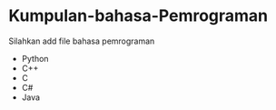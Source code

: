 # Kumpulan-bahasa-Pemrograman
Silahkan add file bahasa pemrograman
  * Python
  * C++
  * C
  * C#
  * Java
